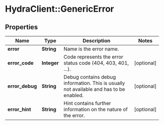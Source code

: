# HydraClient::GenericError

## Properties
Name | Type | Description | Notes
------------ | ------------- | ------------- | -------------
**error** | **String** | Name is the error name. | 
**error_code** | **Integer** | Code represents the error status code (404, 403, 401, ...). | [optional] 
**error_debug** | **String** | Debug contains debug information. This is usually not available and has to be enabled. | [optional] 
**error_hint** | **String** | Hint contains further information on the nature of the error. | [optional] 


